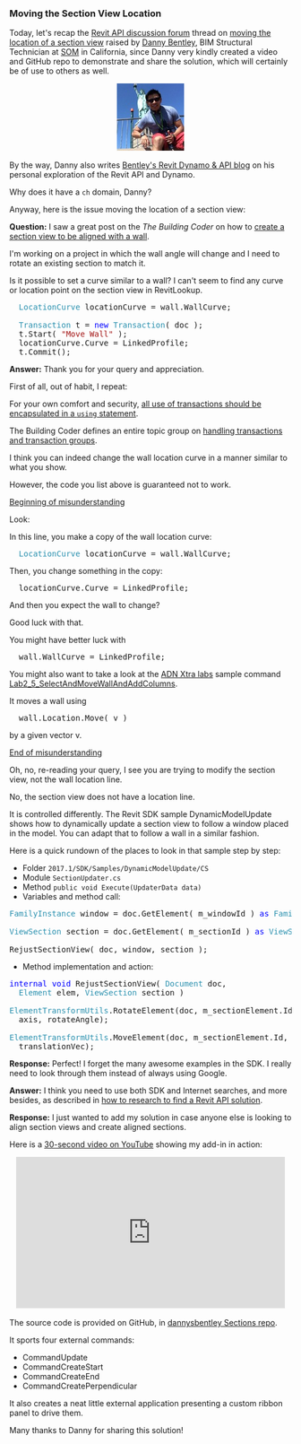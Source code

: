 <head>
<meta http-equiv="Content-Type" content="text/html; charset=utf-8">
<link rel="stylesheet" type="text/css" href="bc.css">
<script src="run_prettify.js" type="text/javascript"></script>
<!--
<script src="https://google-code-prettify.googlecode.com/svn/loader/run_prettify.js" type="text/javascript"></script>
-->
</head>

<!---

- 12600423 [Move Location of Section View]
  http://forums.autodesk.com/t5/revit-api-forum/move-location-of-section-view/m-p/6831743

#RevitAPI @AutodeskRevit #aec #bim #dynamobim @AutodeskForge

Today, let's recap the Revit API discussion forum thread on moving the location of a section vie raised by Danny Bentley, BIM Structural Technician at SOM in California, since Danny very kindly created a video and GitHub repo to demonstrate and share the solution, which will certainly be of use to others as well. By the way, Danny also writes Bentley's Revit Dynamo &amp API blog on his personal exploration of the Revit API and Dynamo...

&ndash; 
...

-->

### Moving the Section View Location

Today, let's recap 
the [Revit API discussion forum](http://forums.autodesk.com/t5/revit-api-forum/bd-p/160) thread
on [moving the location of a section view](http://forums.autodesk.com/t5/revit-api-forum/move-location-of-section-view/m-p/6831743) raised
by [Danny Bentley](http://forums.autodesk.com/t5/user/viewprofilepage/user-id/2615791),
BIM Structural Technician at [SOM](http://www.som.com) in California, since Danny very kindly created a video and GitHub repo to demonstrate and share the solution, which will certainly be of use to others as well.

<center>
<img src="img/danny_bentley_x120.jpg" alt="Danny Bentley" width="120"/>
</center>

By the way, Danny also
writes [Bentley's Revit Dynamo &amp; API blog](http://revitdynamoapi.blogspot.ch/) on
his personal exploration of the Revit API and Dynamo.

Why does it have a `ch` domain, Danny?

Anyway, here is the issue moving the location of a section view:

**Question:** I saw a great post on the *The Building Coder* on how
to [create a section view to be aligned with a wall](http://thebuildingcoder.typepad.com/blog/2012/06/create-section-view-parallel-to-wall.html).

I'm working on a project in which the wall angle will change and I need to rotate an existing section to match it.  
 
Is it possible to set a curve similar to a wall?  I can't seem to find any curve or location point on the section view in RevitLookup.

<pre class="code">
  <span style="color:#2b91af;">LocationCurve</span>&nbsp;locationCurve&nbsp;=&nbsp;wall.WallCurve;
   
  <span style="color:#2b91af;">Transaction</span>&nbsp;t&nbsp;=&nbsp;<span style="color:blue;">new</span>&nbsp;<span style="color:#2b91af;">Transaction</span>(&nbsp;doc&nbsp;);
  t.Start(&nbsp;<span style="color:#a31515;">&quot;Move&nbsp;Wall&quot;</span>&nbsp;);
  locationCurve.Curve&nbsp;=&nbsp;LinkedProfile;
  t.Commit();
</pre>

**Answer:** Thank you for your query and appreciation.
 
First of all, out of habit, I repeat:
 
For your own comfort and security,
[all use of transactions should be encapsulated in a `using` statement](http://thebuildingcoder.typepad.com/blog/2012/04/using-using-automagically-disposes-and-rolls-back.html).

The Building Coder defines an entire topic group
on [handling transactions and transaction groups](http://thebuildingcoder.typepad.com/blog/about-the-author.html#5.53).
 
I think you can indeed change the wall location curve in a manner similar to what you show.
 
However, the code you list above is guaranteed not to work.

<u>Beginning of misunderstanding</u>

Look:
 
In this line, you make a copy of the wall location curve:
  
<pre class="code">
  <span style="color:#2b91af;">LocationCurve</span>&nbsp;locationCurve&nbsp;=&nbsp;wall.WallCurve;
</pre>
  
Then, you change something in the copy:
  
<pre class="code">
  locationCurve.Curve = LinkedProfile;
</pre>

And then you expect the wall to change?
 
Good luck with that.
 
You might have better luck with
 
<pre class="code">
  wall.WallCurve = LinkedProfile;
</pre>

You might also want to take a look at
the [ADN Xtra labs](https://github.com/jeremytammik/AdnRevitApiLabsXtra) sample
command [Lab2_5_SelectAndMoveWallAndAddColumns](https://github.com/jeremytammik/AdnRevitApiLabsXtra/blob/master/XtraCs/Labs2.cs#L837-L1102).
 
It moves a wall using 
 
<pre class="code">
  wall.Location.Move( v )
</pre>

by a given vector v.

<u>End of misunderstanding</u>

Oh, no, re-reading your query, I see you are trying to modify the section view, not the wall location line.
 
No, the section view does not have a location line.
 
It is controlled differently. The Revit SDK sample DynamicModelUpdate shows how to dynamically update a section view to follow a window placed in the model. You can adapt that to follow a wall in a similar fashion.
 
Here is a quick rundown of the places to look in that sample step by step:
 
- Folder `2017.1/SDK/Samples/DynamicModelUpdate/CS`
- Module `SectionUpdater.cs`
- Method `public void Execute(UpdaterData data)`
- Variables and method call:

<pre class="code">
<span style="color:#2b91af;">FamilyInstance</span>&nbsp;window&nbsp;=&nbsp;doc.GetElement(&nbsp;m_windowId&nbsp;)&nbsp;<span style="color:blue;">as</span>&nbsp;<span style="color:#2b91af;">FamilyInstance</span>;

<span style="color:#2b91af;">ViewSection</span>&nbsp;section&nbsp;=&nbsp;doc.GetElement(&nbsp;m_sectionId&nbsp;)&nbsp;<span style="color:blue;">as</span>&nbsp;<span style="color:#2b91af;">ViewSection</span>;

RejustSectionView(&nbsp;doc,&nbsp;window,&nbsp;section&nbsp;);
</pre>

- Method implementation and action:
 
<pre class="code">
<span style="color:blue;">internal</span>&nbsp;<span style="color:blue;">void</span>&nbsp;RejustSectionView(&nbsp;<span style="color:#2b91af;">Document</span>&nbsp;doc,
  <span style="color:#2b91af;">Element</span>&nbsp;elem,&nbsp;<span style="color:#2b91af;">ViewSection</span>&nbsp;section&nbsp;)
 
<span style="color:#2b91af;">ElementTransformUtils</span>.RotateElement(doc,&nbsp;m_sectionElement.Id,
  axis,&nbsp;rotateAngle);

<span style="color:#2b91af;">ElementTransformUtils</span>.MoveElement(doc,&nbsp;m_sectionElement.Id,
  translationVec);
</pre>

**Response:** Perfect!  I forget the many awesome examples in the SDK.  I really need to look through them instead of always using Google. 

**Answer:** I think you need to use both SDK and Internet searches, and more besides, as described
in [how to research to find a Revit API solution](http://thebuildingcoder.typepad.com/blog/2017/01/virtues-of-reproduction-research-mep-settings-ontology.html#3).
 
**Response:** I just wanted to add my solution in case anyone else is looking to align section views and create aligned sections.  
 
Here is a [30-second video on YouTube](https://www.youtube.com/watch?v=gkgV2Ff6zC8) showing my add-in in action:

<center>
<iframe width="480" height="270" src="https://www.youtube.com/embed/gkgV2Ff6zC8?rel=0" frameborder="0" allowfullscreen></iframe>
</center>

The source code is provided on GitHub, in [dannysbentley Sections repo](https://github.com/dannysbentley/Sections).

It sports four external commands:

- CommandUpdate
- CommandCreateStart
- CommandCreateEnd
- CommandCreatePerpendicular

It also creates a neat little external application presenting a custom ribbon panel to drive them.

Many thanks to Danny for sharing this solution!


